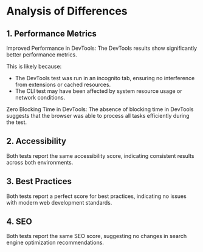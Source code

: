 # Analysis of Differences

## 1. Performance Metrics

Improved Performance in DevTools: The DevTools results show significantly better performance metrics.

This is likely because:

- The DevTools test was run in an incognito tab, ensuring no interference from extensions or cached resources.
- The CLI test may have been affected by system resource usage or network conditions.

Zero Blocking Time in DevTools: The absence of blocking time in DevTools suggests that the browser was able to process all tasks efficiently during the test.


## 2. Accessibility

Both tests report the same accessibility score, indicating consistent results across both environments.


## 3. Best Practices

Both tests report a perfect score for best practices, indicating no issues with modern web development standards.


## 4. SEO

Both tests report the same SEO score, suggesting no changes in search engine optimization recommendations.